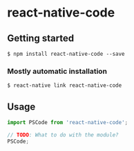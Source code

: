 # react-native-code

## Getting started

`$ npm install react-native-code --save`

### Mostly automatic installation

`$ react-native link react-native-code`

## Usage
```javascript
import PSCode from 'react-native-code';

// TODO: What to do with the module?
PSCode;
```
